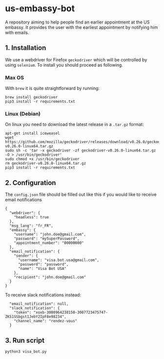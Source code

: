 # us-embassy-bot
A repository aiming to help people find an earlier appointment at the US embassy.
It provides the user with the earliest appointment by notifying him with emails.


## 1. Installation 

We use a webdriver for Firefox `geckodriver` which will be controlled by using `selenium`.
To install you should proceed as following. 

### Max OS

With `brew` it is quite straightforward by running:
```
brew install geckodriver
pip3 install -r requirements.txt
```

### Linux (Debian)

On linux you need to download the latest release in a `.tar.gz` format:
```
apt-get install iceweasel
wget https://github.com/mozilla/geckodriver/releases/download/v0.26.0/geckodriver-v0.26.0-linux64.tar.gz
sudo sh -c 'tar -x geckodriver -zf geckodriver-v0.26.0-linux64.tar.gz -O > /usr/bin/geckodriver'
sudo chmod +x /usr/bin/geckodriver
rm geckodriver-v0.26.0-linux64.tar.gz
pip3 install -r requirements.txt
```

## 2. Configuration

The `config.json` file should be filled out like this if you would like to receive email notifications

```{json}
{
  "webdriver": {
    "headless": true
  },
  "msg_lang": "fr_FR",
  "embassy": {
    "username": "john.doe@gmail.com",
    "password": "mySuperPassword",
    "appointment_number": "00000000"
  },
  "email_notification": {
    "sender": {
      "username": "visa.bot.usa@gmail.com",
      "password": "password",
      "name": "Visa Bot USA"
    },
    "recipient": "john.doe@gmail.com"
  }
}
```

To receive slack notifications instead:
```
  "email_notification": null,
  "slack_notification": {
    "token": "xoxb-3000964238150-3007723475747-ZKS1SSbgst1JebY2IpF8e98234",
    "channel_name": "rendez-vous"
  }
```

## 3. Run script

```
python3 visa_bot.py
```